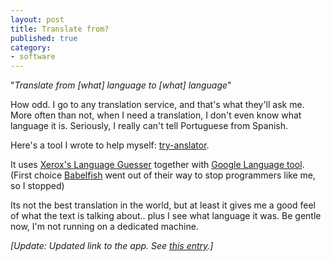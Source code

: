 ```yaml
---
layout: post
title: Translate from?
published: true
category:
- software
---
```

"_Translate from [what] language to [what] language_"

How odd. I go to any translation service, and that's what they'll ask me. More often than not, when I need a translation, I don't even know what language it is. Seriously, I really can't tell Portuguese from Spanish.

Here's a tool I wrote to help myself: [try-anslator](http://dev.choonkeat.com/js/lang/index).

It uses [Xerox's Language Guesser](http://www.xrce.xerox.com/competencies/content-analysis/tools/guesser-ISO-8859-1.en.html) together with [Google Language tool](http://www.google.com.sg/language_tools?hl=en). (First choice [Babelfish](http://babelfish.altavista.com/) went out of their way to stop programmers like me, so I stopped)

Its not the best translation in the world, but at least it gives me a good feel of what the text is talking about.. plus I see what language it was. Be gentle now, I'm not running on a dedicated machine.

_[Update: Updated link to the app. See [this entry](http://blog.choonkeat.com/weblog/2008/03/tryanslator2.html).]_

